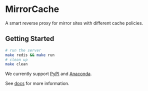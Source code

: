 # MirrorCache

A smart reverse proxy for mirror sites with different cache policies.

## Getting Started

```sh
# run the server
make redis && make run
# clean up
make clean
```

We currently support [PyPI](https://pypi.org/) and [Anaconda](https://anaconda.com).

See [docs](docs/README.md) for more information.
